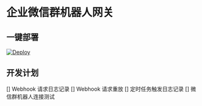 # 企业微信群机器人网关

## 一键部署

[![Deploy](https://www.herokucdn.com/deploy/button.svg)](https://heroku.com/deploy)

## 开发计划

[] Webhook 请求日志记录
[] Webhook 请求重放
[] 定时任务触发日志记录
[] 微信群机器人连接测试
